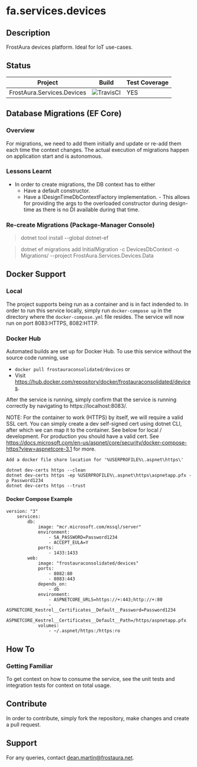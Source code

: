 # fa.services.devices
## Description
FrostAura devices platform. Ideal for IoT use-cases.
## Status
| Project | Build | Test Coverage
| --- | --- | --- |
| FrostAura.Services.Devices | ![TravisCI](https://travis-ci.org/faGH/fa.services.devices.svg?branch=master) | YES |
## Database Migrations (EF Core)
### Overview
For migrations, we need to add them initially and update or re-add them each time the context changes. The actual execution of migrations happen on application start and is autonomous.
### Lessons Learnt
- In order to create migrations, the DB context has to either
    - Have a default constructor.
    - Have a IDesignTimeDbContextFactory implementation. - This allows for providing the args to the overloaded constructor during design-time as there is no DI available during that time. 

### Re-create Migrations (Package-Manager Console)
> dotnet tool install --global dotnet-ef

> dotnet ef migrations add InitialMigration -c DevicesDbContext -o Migrations/ --project FrostAura.Services.Devices.Data

## Docker Support
### Local
The project supports being run as a container and is in fact indended to. In order to run this service locally, simply run `docker-compose up` in the directory where the `docker-compose.yml` file resides. The service will now run on port 8083:HTTPS, 8082:HTTP.
### Docker Hub
Automated builds are set up for Docker Hub. To use this service without the source code running, use 
- `docker pull frostauraconsolidated/devices` or 
- Visit https://hub.docker.com/repository/docker/frostauraconsolidated/devices.

After the service is running, simply confirm that the service is running correctly by navigating to https://localhost:8083/.

NOTE: For the container to work (HTTPS) by itself, we will require a valid SSL cert. You can simply create a dev self-signed cert using dotnet CLI, after which we can map it to the container. See below for local / development. For production you should have a valid cert. See https://docs.microsoft.com/en-us/aspnet/core/security/docker-compose-https?view=aspnetcore-3.1 for more.

    Add a docker file share location for '%USERPROFILE%\.aspnet\https\'
    
    dotnet dev-certs https --clean
    dotnet dev-certs https -ep %USERPROFILE%\.aspnet\https\aspnetapp.pfx -p Password1234
    dotnet dev-certs https --trust
#### Docker Compose Example
    version: "3"
        services:
            db:
                image: "mcr.microsoft.com/mssql/server"
                environment:
                    - SA_PASSWORD=Password1234
                    - ACCEPT_EULA=Y
                ports:
                    - 1433:1433
            web:
                image: "frostauraconsolidated/devices"
                ports:
                    - 8082:80
                    - 8083:443
                depends_on:
                    - db
                environment:
                    - ASPNETCORE_URLS=https://+:443;http://+:80
                    - ASPNETCORE_Kestrel__Certificates__Default__Password=Password1234
                    - ASPNETCORE_Kestrel__Certificates__Default__Path=/https/aspnetapp.pfx
                volumes:
                    - ~/.aspnet/https:/https:ro

## How To
### Getting Familiar
To get context on how to consume the service, see the unit tests and integration tests for context on total usage.

## Contribute
In order to contribute, simply fork the repository, make changes and create a pull request.

## Support
For any queries, contact dean.martin@frostaura.net.
